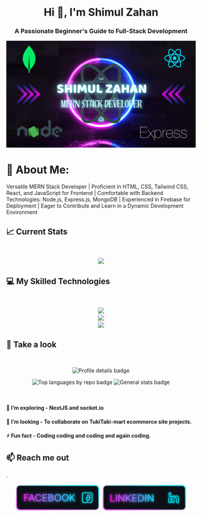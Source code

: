 <h1 align="center">Hi 👋, I'm Shimul Zahan</h1>
<h3 align="center">A Passionate Beginner's Guide to Full-Stack Development</h3>

![alt text](https://raw.githubusercontent.com/Shimul-Zahan/Shimul-Zahan/main/Purple%20and%20Blue%20Neon%20%20Gamer%20%20Youtube%20Banner%20(1).png "Carpentries Logo") 
# 💫 About Me:
Versatile MERN Stack Developer | Proficient in HTML, CSS, Tailwind CSS, React, and JavaScript for Frontend | Comfortable with Backend Technologies: Node.js, Express.js, MongoDB | Experienced in Firebase for Deployment | Eager to Contribute and Learn in a Dynamic Development Environment

## :chart_with_upwards_trend: Current Stats

<br />
<p align="center">
  <img width="60%" src="https://github-readme-streak-stats.herokuapp.com?user=AlgoWebBot&theme=outrun&card_width=500" />
</p>

## :computer: My Skilled Technologies

<br>
<p align="center">
  <a href="https://skillicons.dev">
    <img src="https://skillicons.dev/icons?i=html,css,js,tailwind,materialui" />
    <br>
    <img src="https://skillicons.dev/icons?i=react,nodejs,expressjs,mongodb" />
    <br>
    <img src="https://skillicons.dev/icons?i=firebase,c,cpp" />
  </a>
</p>


## :eyes: Take a look
<br />
<p align="center">
  <img src="http://github-profile-summary-cards.vercel.app/api/cards/profile-details?username=Shimul-Zahan&theme=tokyonight" alt="Profile details badge"/>
</p>

<p align="center">
  <img src="http://github-profile-summary-cards.vercel.app/api/cards/repos-per-language?username=Shimul-Zahan&theme=tokyonight" alt="Top languages by repo badge"/>
  <img src="http://github-profile-summary-cards.vercel.app/api/cards/stats?username=Shimul-Zahan&theme=tokyonight" alt="General stats badge"/>
</p>

<br>

#### 🌱 I’m exploring - NextJS and socket.io
#### 👯 I’m looking - To collaborate on TukiTaki-mart ecommerce site projects. 
#### ⚡ Fun fact - Coding coding and coding and again coding.

## :mailbox: Reach me out
.<div align="center">[<img height="75" src="https://raw.githubusercontent.com/Shimul-Zahan/Shimul-Zahan/main/Facebook.png">](https://www.facebook.com/shimul.zahan.9)[<img height="75" src="https://raw.githubusercontent.com/Shimul-Zahan/Shimul-Zahan/main/Linkedin.png">](https://www.linkedin.com/in/shimul-zahan-b5035427b/)
</div>
<br />
